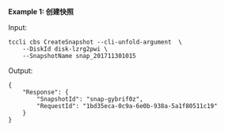 **Example 1: 创建快照**



Input: 

```
tccli cbs CreateSnapshot --cli-unfold-argument  \
    --DiskId disk-lzrg2pwi \
    --SnapshotName snap_201711301015
```

Output: 
```
{
    "Response": {
        "SnapshotId": "snap-gybrif0z",
        "RequestId": "1bd35eca-0c9a-6e0b-938a-5a1f80511c19"
    }
}
```

